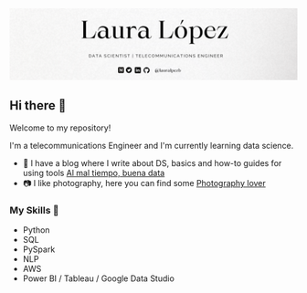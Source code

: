 ![Header](https://github.com/lauralpezb/lauralpezb/blob/main/Banner%20GitHub.png "Header")

## Hi there 👋

Welcome to my repository! 

I'm a telecommunications Engineer and I'm currently learning data science.

- 📑 I have a blog where I write about DS, basics and how-to guides for using tools <a href="https://lauralpezb.medium.com">Al mal tiempo, buena data </a> 
- 📷 I like photography, here you can find some <a href="https://vsco.co/lauralpezb/gallery">Photography lover</a> 


### My Skills 📑
- Python
- SQL
- PySpark
- NLP
- AWS
- Power BI / Tableau / Google Data Studio


<!--
**lauralpezb/lauralpezb** is a ✨ _special_ ✨ repository because its `README.md` (this file) appears on your GitHub profile.

Here are some ideas to get you started:

- 🔭 I’m currently working on ...
- 🌱 I’m currently learning ...
- 👯 I’m looking to collaborate on ...
- 🤔 I’m looking for help with ...
- 💬 Ask me about ...
- 📫 How to reach me: ...
- 😄 Pronouns: ...
- ⚡ Fun fact: ...
-->

